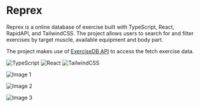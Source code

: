# Reprex

Reprex is a online database of exercise built with TypeScript, React, RapidAPI, and TailwindCSS. The project allows users to search for and filter exercises by target muscle, available equipment and body part.

The project makes use of [ExerciseDB API](https://rapidapi.com/justin-WFnsXH_t6/api/exercisedb) to access the fetch exercise data.

![TypeScript](https://img.shields.io/badge/typescript-%23007ACC.svg?style=for-the-badge&logo=typescript&logoColor=white)
![React](https://img.shields.io/badge/react-%2320232a.svg?style=for-the-badge&logo=react&logoColor=%2361DAFB)
![TailwindCSS](https://img.shields.io/badge/tailwindcss-%2338B2AC.svg?style=for-the-badge&logo=tailwind-css&logoColor=white)

![Image 1](public/images/reprex-1.webp)

![Image 2](public/images/reprex-01-project.webp)

![Image 3](public/images/reprex-03-project.webp)
